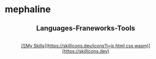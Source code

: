 # mephaline
<h2 align="center" > Languages-Franeworks-Tools </h2>
<br/>
<div align="center">
  <a href="https://skillicons.dev">
[![My Skills](https://skillicons.dev/icons?i=js,html,css,wasm)](https://skillicons.dev)
